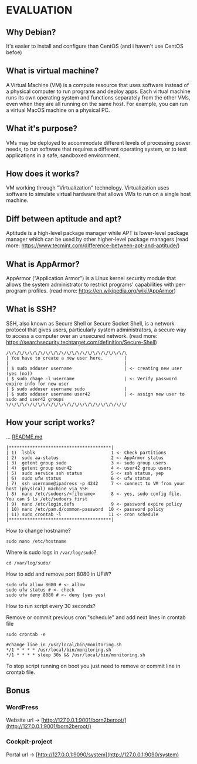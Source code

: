 # EVALUATION

## Why Debian?
It's easier to install and configure than CentOS (and i haven't use CentOS befoe)

## What is virtual machine?

A Virtual Machine (VM) is a compute resource that uses software instead of a physical computer to run programs and deploy 
apps. Each virtual machine runs its own operating system and functions separately from the other VMs, even when they are all
running on the same host. For example, you can run a virtual MacOS machine on a physical PC. 

## What it's purpose?

VMs may be deployed to accommodate different levels of processing power needs, to run software that requires a different
operating system, or to test applications in a safe, sandboxed environment. 

## How does it works?

VM working through "Virtualization" technology. Virtualization uses software to simulate virtual hardware that allows 
VMs to run on a single host machine.

## Diff between aptitude and apt?

Aptitude is a high-level package manager while APT is lower-level package manager which can be used by other 
higher-level package managers
(read more: https://www.tecmint.com/difference-between-apt-and-aptitude/)

## What is AppArmor?

AppArmor ("Application Armor") is a Linux kernel security module that allows the system administrator to restrict programs'
capabilities with per-program profiles.
(read more: https://en.wikipedia.org/wiki/AppArmor)

## What is SSH?

SSH, also known as Secure Shell or Secure Socket Shell, is a network protocol that gives users, particularly system 
administrators, a secure way to access a computer over an unsecured network.
(read more: https://searchsecurity.techtarget.com/definition/Secure-Shell)

```nano
/\/\/\/\/\/\/\/\/\/\/\/\/\/\/\/\/\/\/\/\/\/\/\
| You have to create a new user here.        |
|                                            |
| $ sudo adduser username                    | <- creating new user (yes (no))
| $ sudo chage -l username                   | <- Verify password expire info for new user
| $ sudo adduser username sudo               |
| $ sudo adduser username user42             | <- assign new user to sudo and user42 groups
\/\/\/\/\/\/\/\/\/\/\/\/\/\/\/\/\/\/\/\/\/\/\/
```

## How your script works?

... [README.md](https://github.com/MarJC5/Born2beroot/blob/main/Born2beroot/monitoring.sh)

```nano
|***************************************|
| 1)  lsblk                             1 <- Check partitions
| 2)  sudo aa-status                    2 <- AppArmor status
| 3)  getent group sudo                 3 <- sudo group users
| 4)  getent group user42               4 <- user42 group users
| 5)  sudo service ssh status           5 <- ssh status, yep
| 6)  sudo ufw status                   6 <- ufw status
| 7)  ssh username@ipadress -p 4242     7 <- connect to VM from your host (physical) machine via SSH
| 8)  nano /etc/sudoers/<filename>      8 <- yes, sudo config file. You can $ ls /etc/sudoers first
| 9)  nano /etc/login.defs              9 <- password expire policy
| 10) nano /etc/pam.d/common-password  10 <- password policy
| 11) sudo crontab -l                  11 <- cron schedule
|***************************************|
```

How to change hostname?

```shell
sudo nano /etc/hostname
```

Where is sudo logs in ``/var/log/sudo``?

```shell
cd /var/log/sudo/
```

How to add and remove port 8080 in UFW?

```shell
sudo ufw allow 8080 # <- allow
sudo ufw status # <- check
sudo ufw deny 8080 # <- deny (yes yes)
```

How to run script every 30 seconds?

Remove or commit previous cron "schedule" and add next lines in crontab file

```shell
sudo crontab -e

#change line in /usr/local/bin/monitoring.sh
*/1 * * * * /usr/local/bin/monitoring.sh
*/1 * * * * sleep 30s && /usr/local/bin/monitoring.sh
```

To stop script running on boot you just need to remove or commit line in crontab file.

## Bonus

### WordPress

Website url -> [http://127.0.0.1:9001/born2beroot/](http://127.0.0.1:9001/born2beroot/)

### Cockpit-project

Portal url -> [http://127.0.0.1:9090/system](http://127.0.0.1:9090/system)

